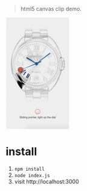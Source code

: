 > html5 canvas clip demo.

![image](static/images/demo.gif)

# install

1. `npm install`
2. `node index.js`
3. visit http://localhost:3000

